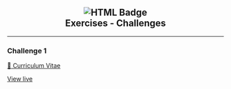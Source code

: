 
<h2 align="center">
  <img alt="HTML Badge" src="https://img.shields.io/badge/html5-%23E34F26.svg?style=for-the-badge&logo=html5&logoColor=white"><br>
  Exercises - Challenges
</h2>

---

### Challenge 1

[:page_facing_up: Curriculum Vitae](./2_html/cv2/index.html)

[View live]()
